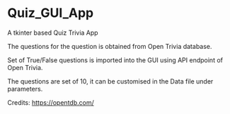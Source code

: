 # Quiz_GUI_App
A tkinter based Quiz Trivia App

The questions for the question is obtained from Open Trivia database.

Set of True/False questions is imported into the GUI using API endpoint of Open Trivia.

The questions are set of 10, it can be customised in the Data file under parameters.

Credits: https://opentdb.com/
